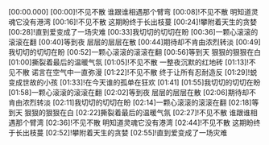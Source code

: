 [00:00.000]
[00:00]!不见不散 谁跟谁相遇那个臂弯
[00:08]!不见不散 明知道灵魂它没有港湾
[00:16]!不见不散 这期盼终于长出枝蔓
[00:24]!攀附着天生的贪婪
[00:28]!直到爱变成了一场灾难
[00:33]我切切的切切在盼
[00:36]一颗心滚滚的滚滚在翻
[00:40]等到夜 层层的层层在散
[00:44]期待却不肯由浓烈转淡
[00:49]我切切的切切在盼
[00:52]一颗心滚滚的滚滚在翻
[00:56]等到天 狠狠的狠狠在白
[01:00]撕裂着最后的温暖气氛
[01:05]!不见不散 一整夜沉默的红地砖
[01:13]!不见不散 诺言在空气中一直弥漫
[01:22]!不见不散 终于让所有忍耐造反
[01:29]!蜕变成世故的小孩
[01:33]!在今天谁的孤单在狂欢
[01:41]
[01:55]我切切的切切在盼
[01:58]一颗心滚滚的滚滚在翻
[02:02]等到夜 层层的层层在散
[02:06]期待却不肯由浓烈转淡
[02:11]我切切的切切在盼
[02:14]一颗心滚滚的滚滚在翻
[02:18]等到天 狠狠的狠狠在白
[02:22]撕裂着最后的温暖气氛
[02:27]!不见不散 谁跟谁相遇那个臂湾
[02:36]!不见不散 明知道灵魂它没有港湾
[02:44]!不见不散 这期盼终于长出枝蔓
[02:52]!攀附着天生的贪婪
[02:55]!直到爱变成了一场灾难